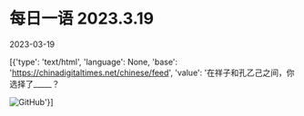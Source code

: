 # 每日一语 2023.3.19

2023-03-19

[{'type': 'text/html', 'language': None, 'base': 'https://chinadigitaltimes.net/chinese/feed', 'value': '在祥子和孔乙己之间，你选择了_____？

![GitHub](https://chinadigitaltimes.net/chinese/files/2023/03/3.19.jpg)'}]